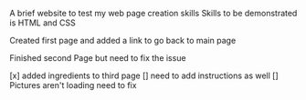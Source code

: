 A  brief website to test my web page creation skills
Skills to be demonstrated is HTML and CSS

Created first page and added a link to go back to main page


Finished second Page but need to fix the issue

[x] added ingredients to third page
[] need to add instructions as well
[] Pictures aren't loading need to fix